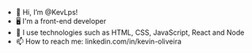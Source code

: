 - 👋 Hi, I’m @KevLps!
- 🖥 I'm a front-end developer
- 🤖 I use technologies such as HTML, CSS, JavaScript, React and Node
- 📫 How to reach me: linkedin.com/in/kevin-oliveira 

<!---
KevLps/KevLps is a ✨ special ✨ repository because its `README.md` (this file) appears on your GitHub profile.
You can click the Preview link to take a look at your changes.
--->
